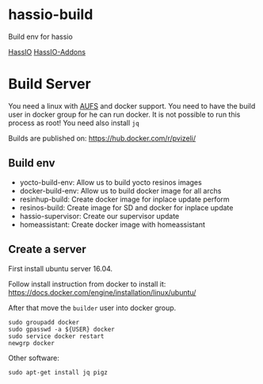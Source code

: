 # hassio-build

Build env for hassio

[HassIO](https://github.com/pvizeli/hassio)
[HassIO-Addons](https://github.com/pvizeli/hassio-addons)

# Build Server

You need a linux with [AUFS](https://docs.docker.com/engine/userguide/storagedriver/aufs-driver/) and docker support. You need to have the build user in docker group for he can run docker. It is not possible to run this process as root! You need also install `jq`

Builds are published on: https://hub.docker.com/r/pvizeli/

## Build env

- yocto-build-env: Allow us to build yocto resinos images
- docker-build-env: Allow us to build docker image for all archs
- resinhup-build: Create docker image for inplace update perform
- resinos-build: Create image for SD and docker for inplace update
- hassio-supervisor: Create our supervisor update
- homeassistant: Create docker image with homeassistant


## Create a server

First install ubuntu server 16.04.

Follow install instruction from docker to install it:
https://docs.docker.com/engine/installation/linux/ubuntu/

After that move the `builder` user into docker group.
```
sudo groupadd docker
sudo gpasswd -a ${USER} docker
sudo service docker restart
newgrp docker
```

Other software:
```
sudo apt-get install jq pigz
```
